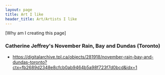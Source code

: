 ```yaml
---
layout: page
title: Art I like
header_title: Art/Artists I like
---
```


[Why am I creating this page]

### Catherine Jeffrey's November Rain, Bay and Dundas (Toronto)
- https://digitalarchive.tpl.ca/objects/281918/november-rain-bay-and-dundas-toronto?ctx=fb2689d2348e8cfcb0ab9464b5a98f723f7d0bcd&idx=1


